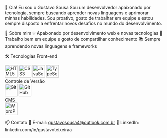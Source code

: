 👋 Olá! Eu sou o Gustavo Sousa
Sou um desenvolvedor apaixonado por tecnologia, sempre buscando aprender novas linguagens e aprimorar minhas habilidades. Sou proativo, gosto de trabalhar em equipe e estou sempre disposto a enfrentar novos desafios no mundo do desenvolvimento.

🚀 Sobre mim
💡 Apaixonado por desenvolvimento web e novas tecnologias
🤝 Trabalho bem em equipe e gosto de compartilhar conhecimento
📚 Sempre aprendendo novas linguagens e frameworks

🛠️ Tecnologias
Front-end
<div> <img src="https://cdn.jsdelivr.net/gh/devicons/devicon/icons/html5/html5-original.svg" width="40" height="40" alt="HTML5"/> <img src="https://cdn.jsdelivr.net/gh/devicons/devicon/icons/css3/css3-original.svg" width="40" height="40" alt="CSS3"/> <img src="https://cdn.jsdelivr.net/gh/devicons/devicon/icons/javascript/javascript-original.svg" width="40" height="40" alt="JavaScript"/> <img src="https://cdn.jsdelivr.net/gh/devicons/devicon/icons/typescript/typescript-original.svg" width="40" height="40" alt="TypeScript"/> </div>
Controle de Versão
<div> <img src="https://cdn.jsdelivr.net/gh/devicons/devicon/icons/git/git-original.svg" width="40" height="40" alt="Git"/> <img src="https://cdn.jsdelivr.net/gh/devicons/devicon/icons/github/github-original.svg" width="40" height="40" alt="GitHub"/> </div>
CMS
<div> <img src="https://cdn.jsdelivr.net/gh/devicons/devicon/icons/wordpress/wordpress-original.svg" width="40" height="40" alt="WordPress"/> </div>

📫 Contato
📧 E-mail: gustavosousa4@outlook.com.br
🔗 LinkedIn: linkedin.com/in/gustavoteixeiraa

